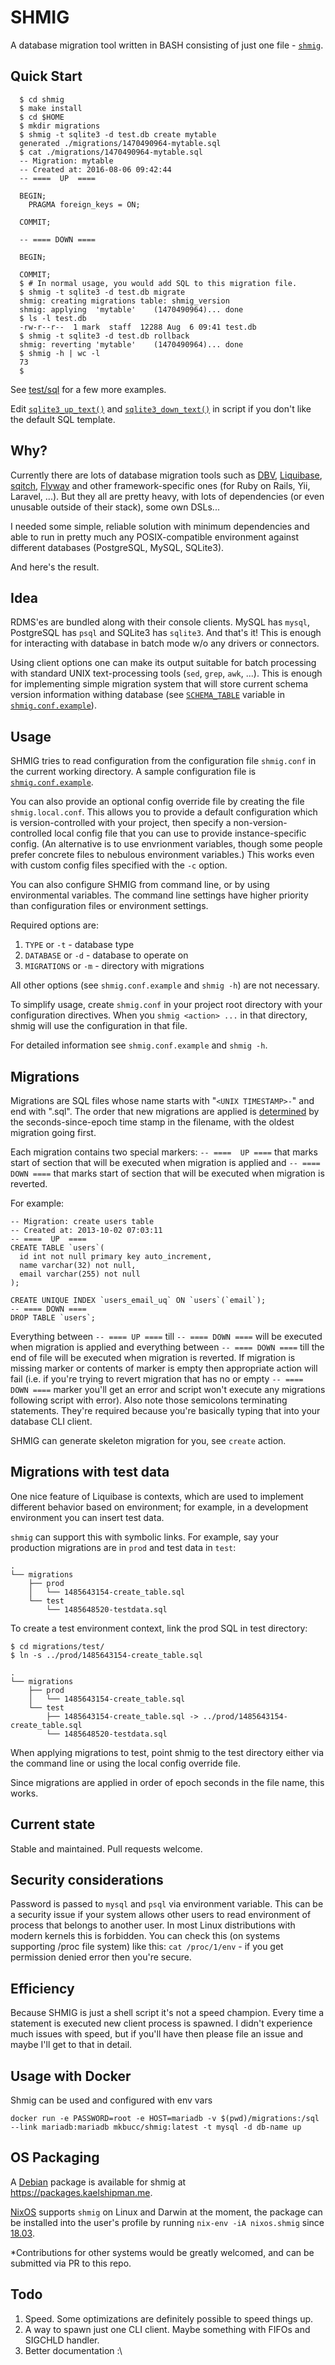 SHMIG
=====

A database migration tool written in BASH consisting of just one file - [`shmig`](https://github.com/naquad/shmig/blob/master/shmig).



Quick Start
----------
```
  $ cd shmig
  $ make install
  $ cd $HOME
  $ mkdir migrations
  $ shmig -t sqlite3 -d test.db create mytable
  generated ./migrations/1470490964-mytable.sql
  $ cat ./migrations/1470490964-mytable.sql
  -- Migration: mytable
  -- Created at: 2016-08-06 09:42:44
  -- ====  UP  ====

  BEGIN;
  	PRAGMA foreign_keys = ON;

  COMMIT;

  -- ==== DOWN ====

  BEGIN;

  COMMIT;
  $ # In normal usage, you would add SQL to this migration file.
  $ shmig -t sqlite3 -d test.db migrate
  shmig: creating migrations table: shmig_version
  shmig: applying  'mytable'    (1470490964)... done
  $ ls -l test.db
  -rw-r--r--  1 mark  staff  12288 Aug  6 09:41 test.db
  $ shmig -t sqlite3 -d test.db rollback
  shmig: reverting 'mytable'    (1470490964)... done
  $ shmig -h | wc -l
  73
  $
```

See [test/sql](https://github.com/mbucc/shmig/tree/master/test/sql) for a few more examples.

Edit [`sqlite3_up_text()`](https://github.com/naquad/shmig/blob/master/shmig#L361-L368) and [`sqlite3_down_text()`](https://github.com/naquad/shmig/blob/master/shmig#L370-L376)  in script if you don't like the default SQL template.


Why?
----

Currently there are lots of database migration tools such as
[DBV](http://dbv.vizuina.com/), [Liquibase](http://www.liquibase.org/),
[sqitch](http://sqitch.org/), [Flyway](http://flywaydb.org/)
and other framework-specific ones (for Ruby on Rails, Yii, Laravel,
...). But they all are pretty heavy, with lots of dependencies (or
even unusable outside of their stack), some own DSLs...

I needed some simple, reliable solution with minimum dependencies
and able to run in pretty much any POSIX-compatible environment
against different databases (PostgreSQL, MySQL, SQLite3).

And here's the result.

Idea
----

RDMS'es are bundled along with their console clients. MySQL has
`mysql`, PostgreSQL has `psql` and SQLite3 has `sqlite3`. And that's
it! This is enough for interacting with database in batch mode w/o
any drivers or connectors.

Using client options one can make its output suitable for batch
processing with standard UNIX text-processing tools (`sed`, `grep`,
`awk`, ...). This is enough for implementing simple migration system
that will store current schema version information withing database
(see
[`SCHEMA_TABLE`](https://github.com/naquad/shmig/blob/a814690d5040e6aa8f05f112a8b66db9eedb1d07/shmig.conf.example#L21-L22)
variable in
[`shmig.conf.example`](https://github.com/naquad/shmig/blob/master/shmig.conf.example)).

Usage
-----

SHMIG tries to read configuration from the configuration file
`shmig.conf` in the current working directory.  A sample configuration
file is
[`shmig.conf.example`](https://github.com/naquad/shmig/blob/master/shmig.conf.example).

You can also provide an optional config override file by creating
the file `shmig.local.conf`.  This allows you to provide a default
configuration which is version-controlled with your project, then
specify a non-version-controlled local config file that you can use
to provide instance-specific config. (An alternative is to use
envrionment variables, though some people prefer concrete files to
nebulous environment variables.) This works even with custom config
files specified with the `-c` option.

You can also configure SHMIG from command line, or by using
environmental variables.  The command line settings have higher
priority than configuration files or environment settings.

Required options are:

  1. `TYPE` or `-t` - database type
  2. `DATABASE` or `-d` - database to operate on
  3. `MIGRATIONS` or `-m` - directory with migrations

All other options (see `shmig.conf.example` and `shmig -h`) are not necessary.

To simplify usage, create `shmig.conf` in your project root directory
with your configuration directives.  When you `shmig <action> ...` 
in that directory, shmig will use the configuration in that file.

For detailed information see `shmig.conf.example` and `shmig -h`.

Migrations
----------

Migrations are SQL files whose name starts with "`<UNIX TIMESTAMP>-`"
and end with ".sql".  The order that new migrations are applied is
[determined](https://github.com/naquad/shmig/blob/master/shmig#L481)
by the seconds-since-epoch time stamp in the filename, with the
oldest migration going first.

Each migration contains two special markers: `-- ====  UP ====`
that marks start of section that will be executed when migration
is applied and `-- ==== DOWN ====` that marks start of section that
will be executed when migration is reverted.

For example:

```
-- Migration: create users table
-- Created at: 2013-10-02 07:03:11
-- ====  UP  ====
CREATE TABLE `users`(
  id int not null primary key auto_increment,
  name varchar(32) not null,
  email varchar(255) not null
);

CREATE UNIQUE INDEX `users_email_uq` ON `users`(`email`);
-- ==== DOWN ====
DROP TABLE `users`;
```

Everything between `-- ==== UP ====` till `-- ==== DOWN ====` will 
be executed when migration is applied and everything between 
`-- ==== DOWN ====` till the end of file will be executed when
migration is reverted. If migration is missing marker or contents
of marker is empty then appropriate action will fail (i.e. if you're
trying to revert migration that has no or empty `-- ==== DOWN ====`
marker you'll get an error and script won't execute any migrations
following script with error). Also note those semicolons terminating
statements. They're required because you're basically typing that
into your database CLI client.

SHMIG can generate skeleton migration for you, see `create` action.

Migrations with test data
----------
One nice feature of Liquibase is contexts, which are used to
implement different behavior based on environment; for example,
in a development environment you can insert test data.

`shmig` can support this with symbolic links.  For example, say
your production migrations are in `prod` and test data in `test`:

```
.
└── migrations
    ├── prod
    │   └── 1485643154-create_table.sql
    └── test
        └── 1485648520-testdata.sql
```

To create a test environment context, link the prod SQL in test directory:

```
$ cd migrations/test/
$ ln -s ../prod/1485643154-create_table.sql
```


```
.
└── migrations
    ├── prod
    │   └── 1485643154-create_table.sql
    └── test
        ├── 1485643154-create_table.sql -> ../prod/1485643154-create_table.sql
        └── 1485648520-testdata.sql
```

When applying migrations to test, point shmig to the test directory either
via the command line or using the local config override file.

Since migrations are applied in order of epoch seconds in the file name,
this works.


Current state
-------------

Stable and maintained.  Pull requests welcome.


Security considerations
-----------------------

Password is passed to `mysql` and `psql` via environment variable.
This can be a security issue if your system allows other users to
read environment of process that belongs to another user. In most
Linux distributions with modern kernels this is forbidden. You can
check this (on systems supporting /proc file system) like this:
`cat /proc/1/env` - if you get permission denied error then you're
secure.

Efficiency
----------

Because SHMIG is just a shell script it's not a speed champion.
Every time a statement is executed new client process is spawned.
I didn't experience much issues with speed, but if you'll have then
please file an issue and maybe I'll get to that in detail.

Usage with Docker
-----------------
Shmig can be used and configured with env vars
```
docker run -e PASSWORD=root -e HOST=mariadb -v $(pwd)/migrations:/sql --link mariadb:mariadb mkbucc/shmig:latest -t mysql -d db-name up
```

OS Packaging
------------

A [Debian](https://www.debian.org) package is available for shmig
at https://packages.kaelshipman.me.

[NixOS](https://nixos.org/) supports `shmig` on Linux and Darwin at the moment, the package can be
installed into the user's profile by running `nix-env -iA nixos.shmig` since
[18.03](https://nixos.org/nixos/manual/release-notes.html#sec-release-18.03).

*Contributions for other systems would be greatly welcomed, and can be submitted via PR to this repo.

Todo
----

  1. Speed. Some optimizations are definitely possible to speed things up.
  2. A way to spawn just one CLI client. Maybe something with FIFOs and SIGCHLD handler.
  3. Better documentation :\

